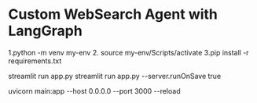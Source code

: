 # Custom WebSearch Agent with LangGraph

1.python -m venv my-env
2. source my-env/Scripts/activate
3.pip install -r requirements.txt

streamlit run app.py
streamlit run app.py --server.runOnSave true

uvicorn main:app --host 0.0.0.0 --port 3000 --reload
